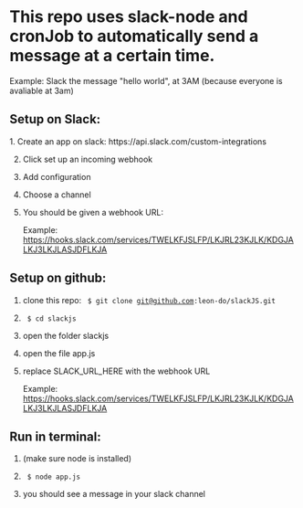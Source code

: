 <h1> This repo uses slack-node and cronJob to automatically send a message at a certain time. </h1>

Example:
Slack the message "hello world", at 3AM (because everyone is avaliable at 3am)

<h2>Setup on Slack: </h2>
1. Create an app on slack: https://api.slack.com/custom-integrations

2. Click set up an incoming webhook

3. Add configuration

4. Choose a channel

5. You should be given a webhook URL:

    Example:
    https://hooks.slack.com/services/TWELKFJSLFP/LKJRL23KJLK/KDGJALKJ3LKJLASJDFLKJA




<h2> Setup on github:</h2>

1. clone this repo:
    <code> $ git clone git@github.com:leon-do/slackJS.git </code>

2. <code> $ cd slackjs </code>

3. open the folder slackjs

4. open the file app.js

5. replace SLACK_URL_HERE with the webhook URL

    Example:
    https://hooks.slack.com/services/TWELKFJSLFP/LKJRL23KJLK/KDGJALKJ3LKJLASJDFLKJA




<h2> Run in terminal:</h2>

1. (make sure node is installed)

2. <code> $ node app.js </code>

3. you should see a message in your slack channel
